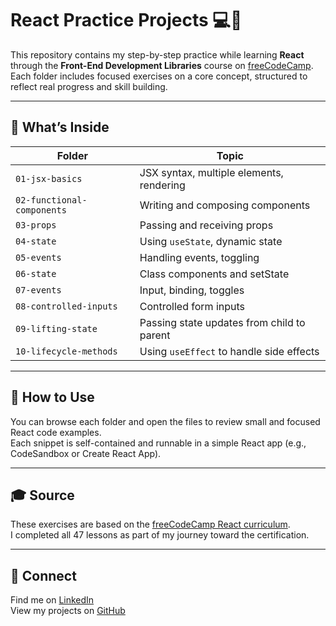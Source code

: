 # React Practice Projects 💻🌸

This repository contains my step-by-step practice while learning **React** through the **Front-End Development Libraries** course on [freeCodeCamp](https://www.freecodecamp.org/learn/front-end-development-libraries/react/).  
Each folder includes focused exercises on a core concept, structured to reflect real progress and skill building.

---

## 🧩 What’s Inside

| Folder | Topic |
|--------|-----------------------------|
| `01-jsx-basics`          | JSX syntax, multiple elements, rendering  
| `02-functional-components` | Writing and composing components  
| `03-props`               | Passing and receiving props  
| `04-state`               | Using `useState`, dynamic state  
| `05-events`              | Handling events, toggling  
| `06-state`               | Class components and setState  
| `07-events`              | Input, binding, toggles  
| `08-controlled-inputs`   | Controlled form inputs  
| `09-lifting-state`       | Passing state updates from child to parent  
| `10-lifecycle-methods`   | Using `useEffect` to handle side effects  

---

## 🚀 How to Use

You can browse each folder and open the files to review small and focused React code examples.  
Each snippet is self-contained and runnable in a simple React app (e.g., CodeSandbox or Create React App).

---

## 🎓 Source

These exercises are based on the [freeCodeCamp React curriculum](https://www.freecodecamp.org/learn/front-end-development-libraries/react/).  
I completed all 47 lessons as part of my journey toward the certification.

---

## 💌 Connect

Find me on [LinkedIn](https://www.linkedin.com/in/saeede-azimi/)  
View my projects on [GitHub](https://github.com/Saeede-Azimipoor)

